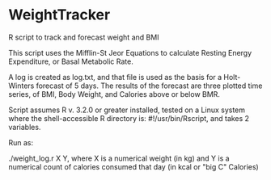 # WeightTracker
R script to track and forecast weight and BMI

This script uses the Mifflin-St Jeor Equations to calculate Resting Energy Expenditure, or Basal Metabolic Rate. 

A log is created as log.txt, and that file is used as the basis for a Holt-Winters forecast of 5 days. The results of the forecast are three plotted time series, of BMI, Body Weight, and Calories above or below BMR.

Script assumes R v. 3.2.0 or greater installed, tested on a Linux system where the shell-accessible R directory is:
 #!/usr/bin/Rscript, and takes 2 variables.

Run as:

./weight_log.r X Y, where X is a numerical weight (in kg) and Y is a numerical count of calories consumed that day (in kcal or "big C" Calories)


